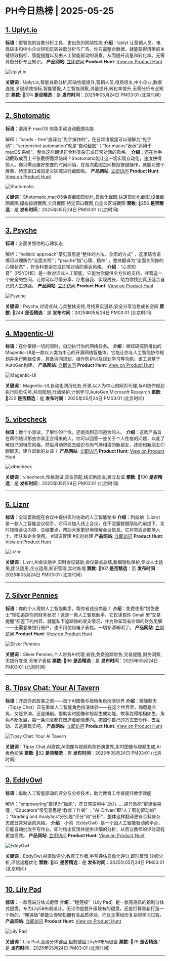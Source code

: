 # PH今日热榜 | 2025-05-25

## [1. Uplyt.io](https://www.producthunt.com/posts/uplyt-io?utm_campaign=producthunt-api&utm_medium=api-v2&utm_source=Application%3A+dev+%28ID%3A+189358%29)
**标语**：更智能的谷歌分析工具，更出色的网站性能
**介绍**：Uplyt 让营销人员、电商店主和中小企业轻松玩转谷歌分析与广告。你只需整合数据，就能获得清晰的关键绩效指标、智能提醒以及由人工智能驱动的洞察，从而提升流量和转化率。无需具备分析专业知识。
**产品网站**: [立即访问](https://www.producthunt.com/r/4J2OUJUXCD2IT7?utm_campaign=producthunt-api&utm_medium=api-v2&utm_source=Application%3A+dev+%28ID%3A+189358%29)
**Product Hunt**: [View on Product Hunt](https://www.producthunt.com/posts/uplyt-io?utm_campaign=producthunt-api&utm_medium=api-v2&utm_source=Application%3A+dev+%28ID%3A+189358%29)

![Uplyt.io](https://ph-files.imgix.net/413e9391-7e6e-4f09-bae2-69c93789b51c.png?auto=format)

**关键词**：Uplyt.io,智能谷歌分析,网站性能提升,营销人员,电商店主,中小企业,数据连接,关键绩效指标,智能警报,人工智能洞察,流量提升,转化率提升,无需分析专业知识
**票数**: 🔺374
**是否精选**：是
**发布时间**：2025年05月24日 PM03:01 (北京时间)

---

## [2. Shotomatic](https://www.producthunt.com/posts/shotomatic?utm_campaign=producthunt-api&utm_medium=api-v2&utm_source=Application%3A+dev+%28ID%3A+189358%29)
**标语**：适用于 macOS 的免手动自动截图功能

解释：“hands - free”直译为“免手操作的”，在日常语境里可以理解为“免手动”；“screenshot automation”就是“自动截图”；“for macos”表示“适用于 macOS 系统”，整体这样翻译符合科普杂志或日常对话的风格。
**介绍**：还在为手动截取成百上千张截图而烦恼吗？Shotomatic能让这一切实现自动化，速度快得惊人。你只需设置好想要的时间间隔，在每次截图之间模拟按键操作，就能对整个屏幕、特定窗口或自定义区域进行截图啦。
**产品网站**: [立即访问](https://www.producthunt.com/r/URZYOI2TRUT7HF?utm_campaign=producthunt-api&utm_medium=api-v2&utm_source=Application%3A+dev+%28ID%3A+189358%29)
**Product Hunt**: [View on Product Hunt](https://www.producthunt.com/posts/shotomatic?utm_campaign=producthunt-api&utm_medium=api-v2&utm_source=Application%3A+dev+%28ID%3A+189358%29)

![Shotomatic](https://ph-files.imgix.net/4aaab26d-a5e0-45ee-9015-8b6f5024bb0f.png?auto=format)

**关键词**：Shotomatic,macOS免提截图自动化,自动化截图,快速自动化截图,设置截图间隔,模拟按键截图,全屏截图,特定窗口截图,自定义区域截图
**票数**: 🔺256
**是否精选**：是
**发布时间**：2025年05月24日 PM03:01 (北京时间)

---

## [3. Psyche](https://www.producthunt.com/posts/psyche?utm_campaign=producthunt-api&utm_medium=api-v2&utm_source=Application%3A+dev+%28ID%3A+189358%29)
**标语**：全面关照你的心理状态

解析：“holistic approach”常见意思是“整体的方法、全面的方式” ，这里结合语境可以理解为“全面关照”；“psyche”指“心理、精神” ，整体翻译为“全面关照你的心理状态” ，符合科普杂志或日常对话的表达风格。
**介绍**：“心灵知音”（PSYCHE）是一款对话式人工智能，它能为你提供全方位的支持，并营造一个安全的空间，让你可以尽情分享、疗愈自我、实现成长，助力你找到真正适合自己的人生道路。
**产品网站**: [立即访问](https://www.producthunt.com/r/E5QVYSJXC2F22P?utm_campaign=producthunt-api&utm_medium=api-v2&utm_source=Application%3A+dev+%28ID%3A+189358%29)
**Product Hunt**: [View on Product Hunt](https://www.producthunt.com/posts/psyche?utm_campaign=producthunt-api&utm_medium=api-v2&utm_source=Application%3A+dev+%28ID%3A+189358%29)

![Psyche](https://ph-files.imgix.net/1e195f26-8559-4add-8c8a-d36b2def2734.jpeg?auto=format)

**关键词**：Psyche,对话式AI,心灵整体支持,寻找真实道路,安全分享治愈成长空间
**票数**: 🔺244
**是否精选**：是
**发布时间**：2025年05月24日 PM03:01 (北京时间)

---

## [4. Magentic-UI](https://www.producthunt.com/posts/magentic-ui?utm_campaign=producthunt-api&utm_medium=api-v2&utm_source=Application%3A+dev+%28ID%3A+189358%29)
**标语**：在你掌控一切的同时，自动执行你的网络任务。
**介绍**：微软研究院推出的Magentic-UI是一款以人类为中心的开源网络智能体。它能让你与人工智能协作规划并执行网络任务，具备协同规划、操作防护以及规划学习等功能。该工具基于AutoGen构建。
**产品网站**: [立即访问](https://www.producthunt.com/r/5EFW3L2VO2YMLQ?utm_campaign=producthunt-api&utm_medium=api-v2&utm_source=Application%3A+dev+%28ID%3A+189358%29)
**Product Hunt**: [View on Product Hunt](https://www.producthunt.com/posts/magentic-ui?utm_campaign=producthunt-api&utm_medium=api-v2&utm_source=Application%3A+dev+%28ID%3A+189358%29)

![Magentic-UI](https://ph-files.imgix.net/145dda8d-a153-456e-8197-853eeefaeb97.png?auto=format)

**关键词**：Magentic-UI,自动化网页任务,开源,以人为中心的网页代理,与AI协作规划执行网页任务,共同规划,行动保护,计划学习,AutoGen,Microsoft Research
**票数**: 🔺222
**是否精选**：是
**发布时间**：2025年05月24日 PM03:01 (北京时间)

---

## [5. vibecheck](https://www.producthunt.com/posts/vibecheck?utm_campaign=producthunt-api&utm_medium=api-v2&utm_source=Application%3A+dev+%28ID%3A+189358%29)
**标语**：做个小测试，了解你的个性，还能找到志同道合的人。
**介绍**：这款产品旨在帮你结识那些你真正合得来的人。你可以回答一些关于个人性格的问题，以此了解自己的特质风格，然后滑动界面去结识与你气场相投的新朋友，还能和新朋友们聊聊天，建立起新的友谊！
**产品网站**: [立即访问](https://www.producthunt.com/r/UQAB4L2WE7SWFU?utm_campaign=producthunt-api&utm_medium=api-v2&utm_source=Application%3A+dev+%28ID%3A+189358%29)
**Product Hunt**: [View on Product Hunt](https://www.producthunt.com/posts/vibecheck?utm_campaign=producthunt-api&utm_medium=api-v2&utm_source=Application%3A+dev+%28ID%3A+189358%29)

![vibecheck](https://ph-files.imgix.net/a7dc4c5e-d10f-48b3-8831-cf2dcd9ac0a1.png?auto=format)

**关键词**：vibecheck,性格测试,交友匹配,结识新朋友,建立友谊
**票数**: 🔺190
**是否精选**：是
**发布时间**：2025年05月24日 PM03:01 (北京时间)

---

## [6. Liznr](https://www.producthunt.com/posts/liznr?utm_campaign=producthunt-api&utm_medium=api-v2&utm_source=Application%3A+dev+%28ID%3A+189358%29)
**标语**：全球首款能在会议中提供实时协助的人工智能秘书
**介绍**：利兹纳（Liznr）是一款人工智能会议助手，它可以加入线上会议，在不泄露数据隐私的前提下，实时梳理会议内容、总结要点，帮助大家更好地理解会议信息。它非常适合职场人士、团队和企业使用。 #知识管理 #实时处理
**产品网站**: [立即访问](https://www.producthunt.com/r/YQXJ5OJA2M5KSN?utm_campaign=producthunt-api&utm_medium=api-v2&utm_source=Application%3A+dev+%28ID%3A+189358%29)
**Product Hunt**: [View on Product Hunt](https://www.producthunt.com/posts/liznr?utm_campaign=producthunt-api&utm_medium=api-v2&utm_source=Application%3A+dev+%28ID%3A+189358%29)

![Liznr](https://ph-files.imgix.net/2e743271-527f-4b7f-998e-c5b38cb39d70.jpeg?auto=format)

**关键词**：Liznr,AI会议助手,实时会议辅助,会议要点总结,数据隐私保护,专业人士适用,团队适用,企业适用,知识管理,实时处理
**票数**: 🔺107
**是否精选**：否
**发布时间**：2025年05月24日 PM03:01 (北京时间)

---

## [7. Silver Pennies](https://www.producthunt.com/posts/silver-pennies?utm_campaign=producthunt-api&utm_medium=api-v2&utm_source=Application%3A+dev+%28ID%3A+189358%29)
**标语**：你的个人理财人工智能助手，帮你省钱没商量！
**介绍**：免费使用“银色便士”轻松追踪你的财务状况！这是一款人工智能助手，它仅读取你 Gmail 里“交易提醒”标签下的内容，就能私下追踪你的收支情况，并为你呈现有价值的财务见解——无需登录银行账户，也不用使用电子表格。一切都清晰明了。
**产品网站**: [立即访问](https://www.producthunt.com/r/6HGWG77EBDX6MS?utm_campaign=producthunt-api&utm_medium=api-v2&utm_source=Application%3A+dev+%28ID%3A+189358%29)
**Product Hunt**: [View on Product Hunt](https://www.producthunt.com/posts/silver-pennies?utm_campaign=producthunt-api&utm_medium=api-v2&utm_source=Application%3A+dev+%28ID%3A+189358%29)

![Silver Pennies](https://ph-files.imgix.net/83bbba55-3d74-4f3e-a563-8b9f0f1234b2.png?auto=format)

**关键词**：Silver Pennies,个人财务AI代理,省钱,免费追踪财务,交易提醒,财务洞察,无银行登录,无电子表格
**票数**: 🔺96
**是否精选**：是
**发布时间**：2025年05月24日 PM03:01 (北京时间)

---

## [8. Tipsy Chat: Your AI Tavern](https://www.producthunt.com/posts/tipsy-chat-your-ai-tavern?utm_campaign=producthunt-api&utm_medium=api-v2&utm_source=Application%3A+dev+%28ID%3A+189358%29)
**标语**：开启你的故事之旅——首个AI图像与视频角色扮演世界
**介绍**：微醺聊天（Tipsy Chat）正在重塑人工智能角色扮演体验——在这个世界里，你既是主角，又是导演，还是编剧。借助实时图像和视频生成功能，故事变得栩栩如生，角色不断发展，每一条消息都在塑造着剧情走向。按照你自己的方式去创作、去互动、去逃离现实吧。
**产品网站**: [立即访问](https://www.producthunt.com/r/322YUGQPULKGNJ?utm_campaign=producthunt-api&utm_medium=api-v2&utm_source=Application%3A+dev+%28ID%3A+189358%29)
**Product Hunt**: [View on Product Hunt](https://www.producthunt.com/posts/tipsy-chat-your-ai-tavern?utm_campaign=producthunt-api&utm_medium=api-v2&utm_source=Application%3A+dev+%28ID%3A+189358%29)

![Tipsy Chat: Your AI Tavern](https://ph-files.imgix.net/13f95b21-68a2-4754-a7dc-ef49bf97f161.jpeg?auto=format)

**关键词**：Tipsy Chat,AI酒馆,AI图像与视频角色扮演世界,实时图像与视频生成,AI角色扮演
**票数**: 🔺92
**是否精选**：否
**发布时间**：2025年05月24日 PM03:01 (北京时间)

---

## [9. EddyOwl](https://www.producthunt.com/posts/eddyowl?utm_campaign=producthunt-api&utm_medium=api-v2&utm_source=Application%3A+dev+%28ID%3A+189358%29)
**标语**：借助人工智能驱动的评分与分析技术，助力教育工作者提升教学效能

解析：“empowering”直译为“赋能”，在日常语境中“助力……提升效能”更通俗易懂；“Educators”常见意思是“教育工作者” ；“AI-Driven”即“人工智能驱动的” ；“Grading and Analytics”分别是“评分”和“分析”，整体这样翻译更符合科普杂志或日常对话的风格。
**介绍**：小鸮（EddyOwl）是一个由人工智能驱动的平台，它能自动批改手写作业，即时给出反馈并提供详细的分析，从而让教师的评估流程更加高效。
**产品网站**: [立即访问](https://www.producthunt.com/r/XEMKKPEQGKFH7R?utm_campaign=producthunt-api&utm_medium=api-v2&utm_source=Application%3A+dev+%28ID%3A+189358%29)
**Product Hunt**: [View on Product Hunt](https://www.producthunt.com/posts/eddyowl?utm_campaign=producthunt-api&utm_medium=api-v2&utm_source=Application%3A+dev+%28ID%3A+189358%29)

![EddyOwl](https://ph-files.imgix.net/23cfe46d-4170-4a27-8d17-850ca92791bd.jpeg?auto=format)

**关键词**：EddyOwl,AI驱动评分,教育工作者,手写评估自动化评分,即时反馈,详细分析,评估流程优化
**票数**: 🔺83
**是否精选**：是
**发布时间**：2025年05月24日 PM03:01 (北京时间)

---

## [10. Lily Pad](https://www.producthunt.com/posts/lily-pad?utm_campaign=producthunt-api&utm_medium=api-v2&utm_source=Application%3A+dev+%28ID%3A+189358%29)
**标语**：一款高端分体式键盘
**介绍**：“睡莲板”（Lily Pad）是一款高品质的铝制分体式键盘，专为Lily58布局设计。无论你是要升级现有的键盘，还是打算重新打造一个新的，“睡莲板”都能让你轻松拥有高品质体验，而且无需经历复杂的学习过程。
**产品网站**: [立即访问](https://www.producthunt.com/r/FT27MUR77CZYJM?utm_campaign=producthunt-api&utm_medium=api-v2&utm_source=Application%3A+dev+%28ID%3A+189358%29)
**Product Hunt**: [View on Product Hunt](https://www.producthunt.com/posts/lily-pad?utm_campaign=producthunt-api&utm_medium=api-v2&utm_source=Application%3A+dev+%28ID%3A+189358%29)

![Lily Pad](https://ph-files.imgix.net/ccab4606-0aef-468d-b4ea-25dc94e8e9c7.jpeg?auto=format)

**关键词**：Lily Pad,高级分体键盘,铝制键盘,Lily58布局键盘
**票数**: 🔺79
**是否精选**：是
**发布时间**：2025年05月24日 PM03:01 (北京时间)

---

